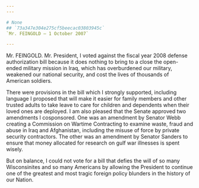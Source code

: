 ```yaml
---
---

# None
## `73a347e304e275cf5beecac03803945c`
`Mr. FEINGOLD — 1 October 2007`

---
```



Mr. FEINGOLD. Mr. President, I voted against the fiscal year 2008 
defense authorization bill because it does nothing to bring to a close 
the open-ended military mission in Iraq, which has overburdened our 
military, weakened our national security, and cost the lives of 
thousands of American soldiers.

There were provisions in the bill which I strongly supported, 
including language I proposed that will make it easier for family 
members and other trusted adults to take leave to care for children and 
dependents when their loved ones are deployed. I am also pleased that 
the Senate approved two amendments I cosponsored. One was an amendment 
by Senator Webb creating a Commission on Wartime Contracting to examine 
waste, fraud and abuse in Iraq and Afghanistan, including the misuse of 
force by private security contractors. The other was an amendment by 
Senator Sanders to ensure that money allocated for research on gulf war 
illnesses is spent wisely.

But on balance, I could not vote for a bill that defies the will of 
so many Wisconsinites and so many Americans by allowing the President 
to continue one of the greatest and most tragic foreign policy blunders 
in the history of our Nation.